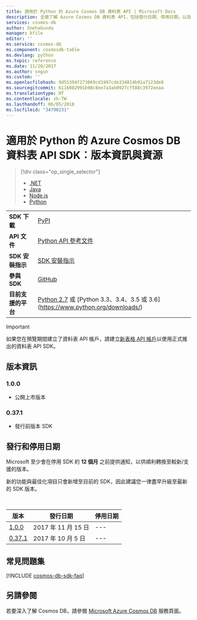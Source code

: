 ```yaml
---
title: 適用於 Python 的 Azure Cosmos DB 資料表 API | Microsoft Docs
description: 全面了解 Azure Cosmos DB 資料表 API，包括發行日期、停用日期，以及每個版本之間的變更。
services: cosmos-db
author: SnehaGunda
manager: kfile
editor: ''
ms.service: cosmos-db
ms.component: cosmosdb-table
ms.devlang: python
ms.topic: reference
ms.date: 11/20/2017
ms.author: sngun
ms.custom: ''
ms.openlocfilehash: 9d55394f273069cd3497cde334814b91a7123de8
ms.sourcegitcommit: 6116082991b98c8ee7a3ab0927cf588c3972eeaa
ms.translationtype: HT
ms.contentlocale: zh-TW
ms.lasthandoff: 06/05/2018
ms.locfileid: "34798231"
---
```

# <a name="azure-cosmos-db-table-api-sdk-for-python-release-notes-and-resources"></a>適用於 Python 的 Azure Cosmos DB 資料表 API SDK︰版本資訊與資源
> [!div class="op_single_selector"]
> * [.NET](table-sdk-dotnet.md)
> * [Java](table-sdk-java.md)
> * [Node.js](table-sdk-nodejs.md)
> * [Python](table-sdk-python.md)
 

|   |   |
|---|---|
|**SDK 下載**|[PyPI](https://pypi.python.org/pypi/azure-cosmosdb-table/)|
|**API 文件**|[Python API 參考文件](https://azure.github.io/azure-cosmosdb-python/)|
|**SDK 安裝指示**|[SDK 安裝指示](https://github.com/Azure/azure-cosmosdb-python/tree/master/azure-cosmosdb-table)|
|**參與 SDK**|[GitHub](https://github.com/Azure/azure-cosmosdb-python/tree/master/azure-cosmosdb-table)|
|**目前支援的平台**|[Python 2.7](https://www.python.org/downloads/) 或 [Python 3.3、3.4、3.5 或 3.6] (https://www.python.org/downloads/)|

> [!IMPORTANT]
> 如果您在預覽期間建立了資料表 API 帳戶，請建立[新表格 API 帳戶](create-table-dotnet.md#create-a-database-account)以使用正式推出的資料表 API SDK。
>

## <a name="release-notes"></a>版本資訊

### <a name="a-name100100"></a><a name="1.0.0"/>1.0.0
* 公開上市版本

### <a name="a-name03710371"></a><a name="0.37.1"/>0.37.1
* 發行前版本 SDK

## <a name="release-and-retirement-dates"></a>發行和停用日期
Microsoft 至少會在停用 SDK 的 **12 個月** 之前提供通知，以供順利轉換至較新/支援的版本。

新的功能與最佳化項目只會新增至目前的 SDK，因此建議您一律盡早升級至最新的 SDK 版本。 

<br/>

| 版本 | 發行日期 | 停用日期 |
| --- | --- | --- |
| [1.0.0](#1.0.0) |2017 年 11 月 15 日 |--- |
| [0.37.1](#0.37.1) |2017 年 10 月 5 日 |--- |


## <a name="faq"></a>常見問題集
[!INCLUDE [cosmos-db-sdk-faq](../../includes/cosmos-db-sdk-faq.md)]

## <a name="see-also"></a>另請參閱
若要深入了解 Cosmos DB，請參閱 [Microsoft Azure Cosmos DB](https://azure.microsoft.com/services/cosmos-db/) 服務頁面。 

